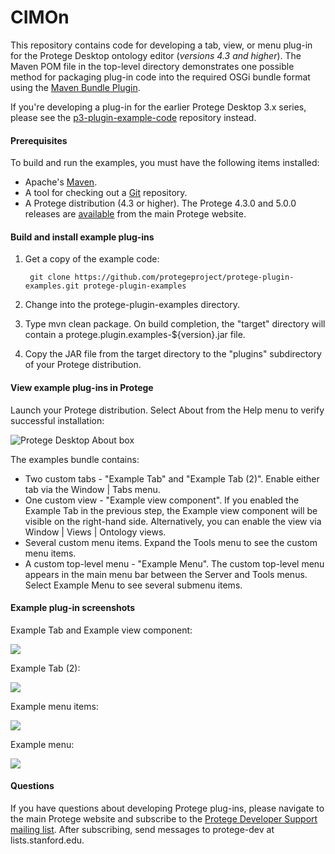 # CIMOn

This repository contains code for developing a tab, view, or menu plug-in for the Protege Desktop ontology editor (*versions 4.3 and higher*).  The Maven POM file in the top-level directory demonstrates one possible method for packaging plug-in code into the required OSGi bundle format using the [Maven Bundle Plugin](http://felix.apache.org/site/apache-felix-maven-bundle-plugin-bnd.html).

If you're developing a plug-in for the earlier Protege Desktop 3.x series, please see the [p3-plugin-example-code](https://github.com/protegeproject/p3-plugin-example-code) repository instead.

#### Prerequisites

To build and run the examples, you must have the following items installed:

+ Apache's [Maven](http://maven.apache.org/index.html).
+ A tool for checking out a [Git](http://git-scm.com/) repository.
+ A Protege distribution (4.3 or higher).  The Protege 4.3.0 and 5.0.0 releases are [available](http://protege.stanford.edu/products.php#desktop-protege) from the main Protege website. 

#### Build and install example plug-ins

1. Get a copy of the example code:

        git clone https://github.com/protegeproject/protege-plugin-examples.git protege-plugin-examples
    
2. Change into the protege-plugin-examples directory.

3. Type mvn clean package.  On build completion, the "target" directory will contain a protege.plugin.examples-${version}.jar file.

4. Copy the JAR file from the target directory to the "plugins" subdirectory of your Protege distribution.
 
#### View example plug-ins in Protege

Launch your Protege distribution.  Select About from the Help menu to verify successful installation:

![Protege Desktop About box](http://jvendetti.github.io/img/protege/protege%20about%20box.png)

The examples bundle contains:

+ Two custom tabs - "Example Tab" and "Example Tab (2)".  Enable either tab via the Window | Tabs menu.
+ One custom view - "Example view component".  If you enabled the Example Tab in the previous step, the Example view component will be visible on the right-hand side.  Alternatively, you can enable the view via Window | Views | Ontology views.
+ Several custom menu items.  Expand the Tools menu to see the custom menu items.
+ A custom top-level menu - "Example Menu".  The custom top-level menu appears in the main menu bar between the Server and Tools menus.  Select Example Menu to see several submenu items.
 
#### Example plug-in screenshots

Example Tab and Example view component:

![](http://jvendetti.github.io/img/protege/example-view-component.png)

Example Tab (2):

![](http://jvendetti.github.io/img/protege/example-tab.png)

Example menu items:

![](http://jvendetti.github.io/img/protege/example-menu-items.png)

Example menu:

![](http://jvendetti.github.io/img/protege/example-menu.png)

#### Questions

If you have questions about developing Protege plug-ins, please navigate to the main Protege website and subscribe to the [Protege Developer Support mailing list](http://protege.stanford.edu/support.php#mailingListSupport).  After subscribing, send messages to protege-dev at lists.stanford.edu.

